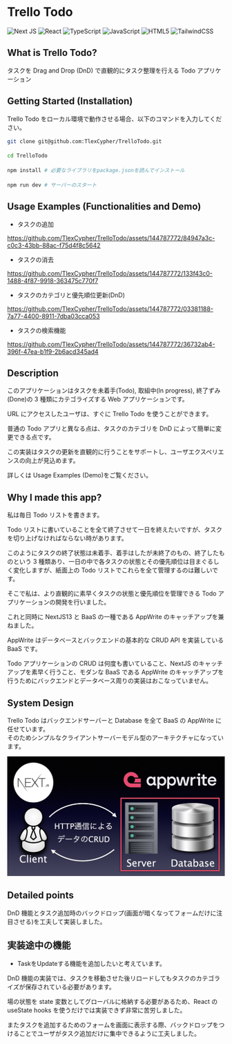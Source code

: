 # Trello Todo

![Next JS](https://img.shields.io/badge/Next-black?style=for-the-badge&logo=next.js&logoColor=white)
![React](https://img.shields.io/badge/react-%2320232a.svg?style=for-the-badge&logo=react&logoColor=%2361DAFB)
![TypeScript](https://img.shields.io/badge/typescript-%23007ACC.svg?style=for-the-badge&logo=typescript&logoColor=white)
![JavaScript](https://img.shields.io/badge/javascript-%23323330.svg?style=for-the-badge&logo=javascript&logoColor=%23F7DF1E)
![HTML5](https://img.shields.io/badge/html5-%23E34F26.svg?style=for-the-badge&logo=html5&logoColor=white)
![TailwindCSS](https://img.shields.io/badge/tailwindcss-%2338B2AC.svg?style=for-the-badge&logo=tailwind-css&logoColor=white)

## What is Trello Todo?

タスクを Drag and Drop (DnD) で直観的にタスク整理を行える Todo アプリケーション

## Getting Started (Installation)

Trello Todo をローカル環境で動作させる場合、以下のコマンドを入力してください。

```bash
git clone git@github.com:TlexCypher/TrelloTodo.git

cd TrelloTodo

npm install # 必要なライブラリをpackage.jsonを読んでインストール

npm run dev # サーバーのスタート
```

## Usage Examples (Functionalities and Demo)

- タスクの追加  


https://github.com/TlexCypher/TrelloTodo/assets/144787772/84947a3c-c0c3-43bb-88ac-f75d4f8c5642


- タスクの消去


https://github.com/TlexCypher/TrelloTodo/assets/144787772/133f43c0-1488-4f87-9918-363475c770f7



- タスクのカテゴリと優先順位更新(DnD)


https://github.com/TlexCypher/TrelloTodo/assets/144787772/03381188-7a77-4400-8911-7dba03cca053




- タスクの検索機能



https://github.com/TlexCypher/TrelloTodo/assets/144787772/36732ab4-396f-47ea-b1f9-2b6acd345ad4






## Description

このアプリケーションはタスクを未着手(Todo), 取組中(In progress), 終了ずみ(Done)の 3 種類にカテゴライズする Web アプリケーションです。

URL にアクセスしたユーザは、すぐに Trello Todo を使うことができます。

普通の Todo アプリと異なる点は、タスクのカテゴリを DnD によって簡単に変更できる点です。

この実装はタスクの更新を直観的に行うことをサポートし、ユーザエクスペリエンスの向上が見込めます。

詳しくは Usage Examples (Demo)をご覧ください。

## Why I made this app?

私は毎日 Todo リストを書きます。

Todo リストに書いていることを全て終了させて一日を終えたいですが、タスクを切り上げなければならない時があります。

このようにタスクの終了状態は未着手、着手はしたが未終了のもの、終了したものという 3 種類あり、一日の中で各タスクの状態とその優先順位は目まぐるしく変化しますが、紙面上の Todo リストでこれらを全て管理するのは難しいです。

そこで私は、より直観的に素早くタスクの状態と優先順位を管理できる Todo アプリケーションの開発を行いました。

これと同時に NextJS13 と BaaS の一種である AppWrite のキャッチアップを兼ねました。

AppWrite はデータベースとバックエンドの基本的な CRUD API を実装している BaaS です。

Todo アプリケーションの CRUD は何度も書いていること、NextJS のキャッチアップを素早く行うこと、モダンな BaaS である AppWrite のキャッチアップを行うためにバックエンドとデータベース周りの実装はおこなっていません。

## System Design

Trello Todo はバックエンドサーバーと Database を全て BaaS の AppWrite に任せています。  
そのためシンプルなクライアントサーバーモデル型のアーキテクチャになっています。

![System Design](assets/TrelloTodo.jpg)

## Detailed points

DnD 機能とタスク追加時のバックドロップ(画面が暗くなってフォームだけに注目させる)を工夫して実装しました。


## 実装途中の機能

- TaskをUpdateする機能を追加したいと考えています。

DnD 機能の実装では、タスクを移動させた後リロードしてもタスクのカテゴライズが保存されている必要があります。

場の状態を state 変数としてグローバルに格納する必要があるため、React の useState hooks を使うだけでは実装できず非常に苦労しました。

またタスクを追加するためのフォームを画面に表示する際、バックドロップをつけることでユーザがタスク追加だけに集中できるように工夫しました。
